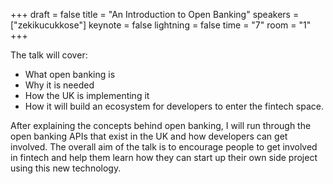 +++
draft = false
title = "An Introduction to Open Banking"
speakers = ["zekikucukkose"]
keynote = false
lightning = false
time = "7"
room = "1"
+++

The talk will cover:

- What open banking is
- Why it is needed
- How the UK is implementing it 
- How it will build an ecosystem for developers to enter the fintech space. 

After explaining the concepts behind open banking, I will run through the open banking APIs that exist in the UK and how developers can get involved. The overall aim of the talk is to encourage people to get involved in fintech and help them learn how they can start up their own side project using this new technology.